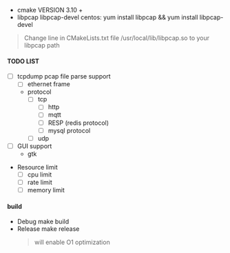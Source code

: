 - cmake VERSION 3.10 +
- libpcap libpcap-devel  centos: yum install libpcap && yum install libpcap-devel
> Change line in CMakeLists.txt file /usr/local/lib/libpcap.so to your libpcap path


#### TODO LIST
- [ ] tcpdump pcap file parse support
  - [ ] ethernet frame
  - protocol
    - [ ] tcp
      - [ ] http
      - [ ] mqtt
      - [ ] RESP (redis protocol)
      - [ ] mysql protocol
    - [ ] udp
- [ ] GUI support 
  - gtk
- Resource limit
  - [ ] cpu limit
  - [ ] rate limit
  - [ ] memory limit

#### build
- Debug
  make build
- Release
  make release
  > will enable O1 optimization